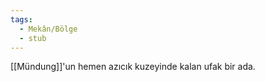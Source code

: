```yaml
---
tags:
  - Mekân/Bölge
  - stub
---  
```

  
[[Mündung]]'un hemen azıcık kuzeyinde kalan ufak bir ada.